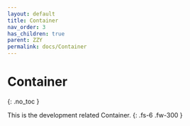 ```yaml
---
layout: default
title: Container
nav_order: 3
has_children: true
parent: ZZY
permalink: docs/Container
---
```



# Container
{: .no_toc }



This is the development related Container.
{: .fs-6 .fw-300 }
